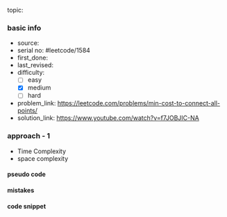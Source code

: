 topic:

### basic info
- source: 
- serial no: #leetcode/1584 
- first_done:
- last_revised:
- difficulty:
	- [ ] easy
	- [x] medium
	- [ ] hard
- problem_link: https://leetcode.com/problems/min-cost-to-connect-all-points/
- solution_link: https://www.youtube.com/watch?v=f7JOBJIC-NA

### approach - 1
- Time Complexity
- space complexity

#### pseudo code

#### mistakes

#### code snippet
```python

```
